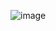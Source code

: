 ![image](https://user-images.githubusercontent.com/122611882/218430388-bea7b462-2f99-4efc-9a4f-afea88356768.png)
